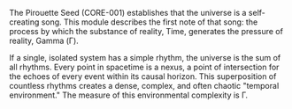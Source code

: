 The Pirouette Seed (CORE-001) establishes that the universe is a self-creating song. This module describes the first note of that song: the process by which the substance of reality, Time, generates the pressure of reality, Gamma (Γ).

If a single, isolated system has a simple rhythm, the universe is the sum of all rhythms. Every point in spacetime is a nexus, a point of intersection for the echoes of every event within its causal horizon. This superposition of countless rhythms creates a dense, complex, and often chaotic "temporal environment." The measure of this environmental complexity is Γ.